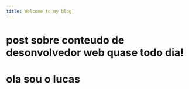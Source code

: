 ```yaml
---
title: Welcome to my blog
---
```

# post sobre conteudo de desonvolvedor web quase todo dia!
<h1>ola sou o lucas</h1>
